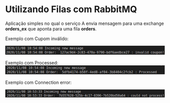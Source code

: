 # Utilizando Filas com RabbitMQ

Aplicação simples no qual o serviço A envia mensagem para uma exchange <b>orders_ex</b> que aponta para uma fila <b>orders</b>.

Exemplo com Cupom inválido:

<img src="https://raw.githubusercontent.com/rebecabmfonseca/avancadev/main/filas-aula-2/images/invalid.png" >

Exemplo com Processed:
<img src="https://raw.githubusercontent.com/rebecabmfonseca/avancadev/main/filas-aula-2/images/processed.png" >

Exemplo com Connection error:

<img src="https://raw.githubusercontent.com/rebecabmfonseca/avancadev/main/filas-aula-2/images/notProcess.png" >